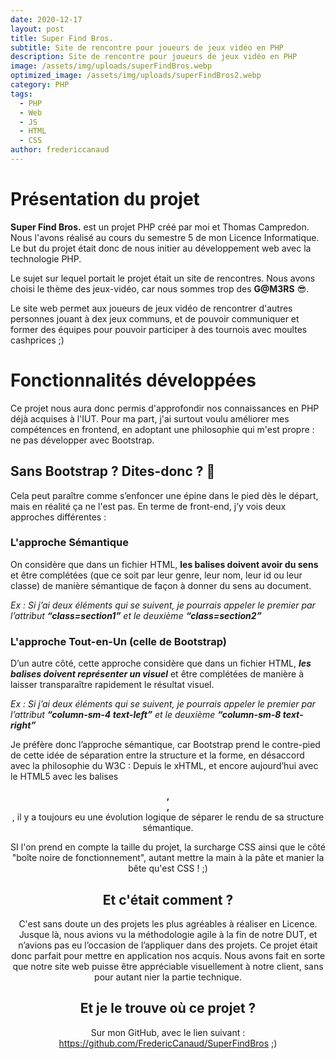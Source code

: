 ```yaml
---
date: 2020-12-17
layout: post
title: Super Find Bros.
subtitle: Site de rencontre pour joueurs de jeux vidéo en PHP
description: Site de rencontre pour joueurs de jeux vidéo en PHP
image: /assets/img/uploads/superFindBros.webp
optimized_image: /assets/img/uploads/superFindBros2.webp
category: PHP
tags:
  - PHP
  - Web
  - JS
  - HTML
  - CSS
author: fredericcanaud
---
```


# Présentation du projet

**Super Find Bros.** est un projet PHP créé par moi et Thomas Campredon. Nous l'avons réalisé au cours du semestre 5 de mon Licence Informatique. Le but du projet était donc de nous initier au développement web avec la technologie PHP.

Le sujet sur lequel portait le projet était un site de rencontres. 
Nous avons choisi le thème des jeux-vidéo, car nous sommes trop des **G@M3RS** 😎.

Le site web permet aux joueurs de jeux vidéo de rencontrer d'autres personnes jouant à dex jeux communs, et de pouvoir communiquer et former des équipes pour pouvoir participer à des tournois avec moultes cashprices ;)

# Fonctionnalités développées

Ce projet nous aura donc permis d'approfondir nos connaissances en PHP déjà acquises à l'IUT.
Pour ma part, j'ai surtout voulu améliorer mes compétences en frontend, en adoptant une philosophie qui m'est propre : ne pas développer avec Bootstrap.

## Sans Bootstrap ? Dites-donc ? 🤔

Cela peut paraître comme s’enfoncer une épine dans le pied dès le départ, mais en réalité ça ne l'est pas. En terme de front-end, j’y vois deux approches différentes :

### L'approche Sémantique

On considère que dans un fichier HTML, **les balises doivent avoir du sens** et être complétées (que ce soit par leur genre, leur nom, leur id ou leur classe) de manière sémantique de façon à donner du sens au document.

*Ex : Si j’ai deux éléments qui se suivent, je pourrais appeler le premier par l’attribut **“class=section1”** et le deuxième **“class=section2”***

### L'approche Tout-en-Un (celle de Bootstrap)

D’un autre côté, cette approche considère que dans un fichier HTML, ***les balises doivent représenter un visuel*** et être complétées de manière à laisser transparaître rapidement le résultat visuel.

*Ex : Si j’ai deux éléments qui se suivent, je pourrais appeler le premier par l’attribut **“column-sm-4 text-left”** et le deuxième **“column-sm-8 text-right”***

Je préfère donc l’approche sémantique, car Bootstrap prend le contre-pied de cette idée de séparation entre la structure et la forme, en désaccord avec la philosophie du W3C : Depuis le xHTML, et encore aujourd’hui avec le HTML5 avec les balises **<header>, <footer>, <section>**, il y a toujours eu une évolution logique de séparer le rendu de sa structure sémantique.

SI l'on prend en compte la taille du projet, la surcharge CSS ainsi que le côté "boîte noire de fonctionnement", autant mettre la main à la pâte et manier la bête qu'est CSS ! ;)
# Et c'était comment ?

C'est sans doute un des projets les plus agréables à réaliser en Licence. Jusque là, nous avions vu la méthodologie agile à la fin de notre DUT, et n’avions pas eu l’occasion de l’appliquer dans des projets. Ce projet était donc parfait pour mettre en application nos acquis. Nous avons fait en sorte que notre site web puisse être appréciable visuellement à notre client, sans pour autant nier la partie technique.

# Et je le trouve où ce projet ?

Sur mon GitHub, avec le lien suivant : <a href="https://github.com/FredericCanaud/SuperFindBros"> https://github.com/FredericCanaud/SuperFindBros </a> ;)

